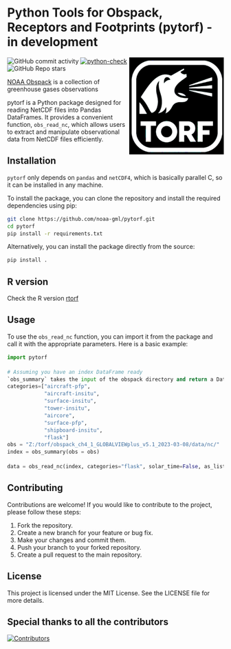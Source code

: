 # Python Tools for Obspack, Receptors and Footprints (pytorf) - in development

<img src="https://github.com/noaa-gml/rtorf/blob/main/man/figures/logo.png?raw=true" align="right" alt="" width="220" />

![GitHub commit activity](https://img.shields.io/github/commit-activity/y/noaa-gml/pytorf)
[![python-check](https://github.com/noaa-gml/pytorf/actions/workflows/python-app.yml/badge.svg)](https://github.com/noaa-gml/pytorf/actions/workflows/python-app.yml)
![GitHub Repo stars](https://img.shields.io/github/stars/noaa-gml/pytorf)

[NOAA Obspack](https://gml.noaa.gov/ccgg/obspack/) is a collection of greenhouse gases observations



pytorf is a Python package designed for reading NetCDF files into Pandas DataFrames. It provides a convenient function, `obs_read_nc`, which allows users to extract and manipulate observational data from NetCDF files efficiently.


## Installation

`pytorf` only depends on `pandas` and `netCDF4`, which is basically parallel C, 
so it can be installed in any machine.

To install the package, you can clone the repository and install the required dependencies using pip:

```bash
git clone https://github.com/noaa-gml/pytorf.git
cd pytorf
pip install -r requirements.txt
```

Alternatively, you can install the package directly from the source:

```bash
pip install .
```
## R version 

Check the R version [rtorf]( https://github.com/noaa-gml/rtorf)

## Usage

To use the `obs_read_nc` function, you can import it from the package and call it with the appropriate parameters. Here is a basic example:

```python
import pytorf

# Assuming you have an index DataFrame ready
`obs_summary` takes the input of the obspack directory and return a DataFrame
categories=["aircraft-pfp",
            "aircraft-insitu", 
            "surface-insitu",
            "tower-insitu", 
            "aircore",
            "surface-pfp",
            "shipboard-insitu",
            "flask"]
obs = "Z:/torf/obspack_ch4_1_GLOBALVIEWplus_v5.1_2023-03-08/data/nc/"
index = obs_summary(obs = obs)

data = obs_read_nc(index, categories="flask", solar_time=False, as_list=False, verbose=True)
```

## Contributing

Contributions are welcome! If you would like to contribute to the project, please follow these steps:

1. Fork the repository.
2. Create a new branch for your feature or bug fix.
3. Make your changes and commit them.
4. Push your branch to your forked repository.
5. Create a pull request to the main repository.

## License

This project is licensed under the MIT License. See the LICENSE file for more details.

## Special thanks to all the contributors

[![Contributors](https://contrib.rocks/image?repo=noaa-gml/pytorf)](https://github.com/noaa-gml/pytorf/graphs/contributors)